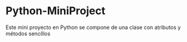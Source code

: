 Python-MiniProject
==================

Este mini proyecto en Python se compone de una clase con atributos y métodos sencillos 
